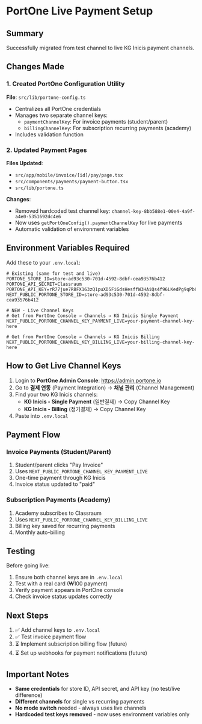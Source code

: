 # PortOne Live Payment Setup

## Summary

Successfully migrated from test channel to live KG Inicis payment channels.

## Changes Made

### 1. Created PortOne Configuration Utility
**File**: `src/lib/portone-config.ts`

- Centralizes all PortOne credentials
- Manages two separate channel keys:
  - `paymentChannelKey`: For invoice payments (student/parent)
  - `billingChannelKey`: For subscription recurring payments (academy)
- Includes validation function

### 2. Updated Payment Pages

**Files Updated**:
- `src/app/mobile/invoice/[id]/pay/page.tsx`
- `src/components/payments/payment-button.tsx`
- `src/lib/portone.ts`

**Changes**:
- Removed hardcoded test channel key: `channel-key-8bb588e1-00e4-4a9f-a4e0-5351692dc4e6`
- Now uses `getPortOneConfig().paymentChannelKey` for live payments
- Automatic validation of environment variables

## Environment Variables Required

Add these to your `.env.local`:

```env
# Existing (same for test and live)
PORTONE_STORE_ID=store-ad93c530-701d-4592-8dbf-cea93576b412
PORTONE_API_SECRET=Classraum
PORTONE_API_KEY=rR77jue7RBFX163zQ1puXD5FiGdsHesffW3HAiQs4f96LKedPg9qPb6EaFJEhEMrbMP5ZFZIGUkyaYxO
NEXT_PUBLIC_PORTONE_STORE_ID=store-ad93c530-701d-4592-8dbf-cea93576b412

# NEW - Live Channel Keys
# Get from PortOne Console → Channels → KG Inicis Single Payment
NEXT_PUBLIC_PORTONE_CHANNEL_KEY_PAYMENT_LIVE=your-payment-channel-key-here

# Get from PortOne Console → Channels → KG Inicis Billing
NEXT_PUBLIC_PORTONE_CHANNEL_KEY_BILLING_LIVE=your-billing-channel-key-here
```

## How to Get Live Channel Keys

1. Login to **PortOne Admin Console**: https://admin.portone.io
2. Go to **결제 연동** (Payment Integration) → **채널 관리** (Channel Management)
3. Find your two KG Inicis channels:
   - **KG Inicis - Single Payment** (일반결제) → Copy Channel Key
   - **KG Inicis - Billing** (정기결제) → Copy Channel Key
4. Paste into `.env.local`

## Payment Flow

### Invoice Payments (Student/Parent)
1. Student/parent clicks "Pay Invoice"
2. Uses `NEXT_PUBLIC_PORTONE_CHANNEL_KEY_PAYMENT_LIVE`
3. One-time payment through KG Inicis
4. Invoice status updated to "paid"

### Subscription Payments (Academy)
1. Academy subscribes to Classraum
2. Uses `NEXT_PUBLIC_PORTONE_CHANNEL_KEY_BILLING_LIVE`
3. Billing key saved for recurring payments
4. Monthly auto-billing

## Testing

Before going live:
1. Ensure both channel keys are in `.env.local`
2. Test with a real card (₩100 payment)
3. Verify payment appears in PortOne console
4. Check invoice status updates correctly

## Next Steps

1. ✅ Add channel keys to `.env.local`
2. ✅ Test invoice payment flow
3. ⏳ Implement subscription billing flow (future)
4. ⏳ Set up webhooks for payment notifications (future)

## Important Notes

- **Same credentials** for store ID, API secret, and API key (no test/live difference)
- **Different channels** for single vs recurring payments
- **No mode switch** needed - always uses live channels
- **Hardcoded test keys removed** - now uses environment variables only
